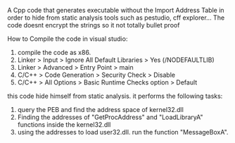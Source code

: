 A Cpp code that generates executable without the Import Address Table in order to hide from static analysis tools such as pestudio, cff explorer...
The code doesnt encrypt the strings so it not totally bullet proof

How to Compile the code in visual studio:
1. compile the code as x86.
2. Linker > Input > Ignore All Default Libraries > Yes (/NODEFAULTLIB)
3. Linker > Advanced > Entry Point > main
4. C/C++ > Code Generation > Security Check > Disable
5. C/C++ > All Options > Basic Runtime Checks option > Default


this code hide himself from static analysis.
it performs the following tasks:
1. query the PEB and find the address space of kernel32.dll
2. Finding the addresses of "GetProcAddress" and "LoadLibraryA" functions inside the kernel32.dll
3. using the addresses to load user32.dll.
run the function "MessageBoxA".
